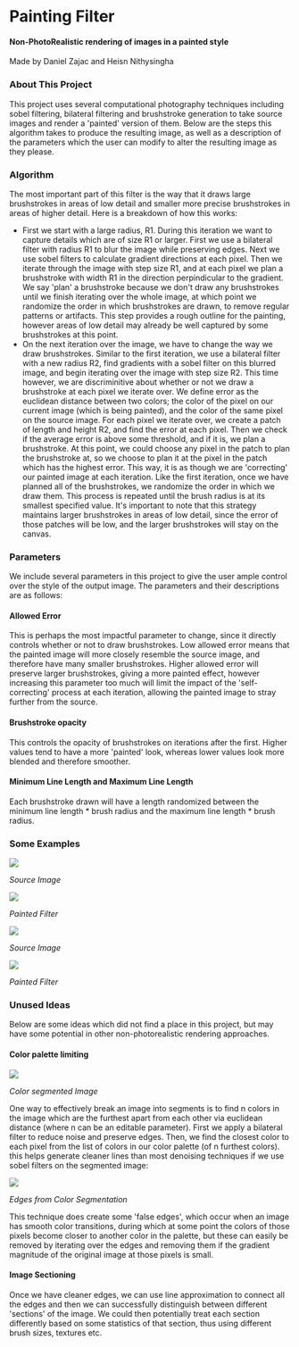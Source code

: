 # Painting Filter
#### Non-PhotoRealistic rendering of images in a painted style

Made by Daniel Zajac and Heisn Nithysingha

### About This Project

This project uses several computational photography techniques including sobel filtering, bilateral filtering and brushstroke generation to take source images and render a 'painted' version of them. Below are the steps this algorithm takes to produce the resulting image, as well as a description of the parameters which the user can modify to alter the resulting image as they please.

### Algorithm
The most important part of this filter is the way that it draws large brushstrokes in areas of low detail and smaller more precise brushstrokes in areas of higher detail. Here is a breakdown of how this works:

* First we start with a large radius, R1. During this iteration we want to capture details which are of size R1 or larger. First we use a bilateral filter with radius R1 to blur the image while preserving edges. Next we use sobel filters to calculate gradient directions at each pixel. Then we iterate through the image with step size R1, and at each pixel we plan a brushstroke with width R1 in the direction perpindicular to the gradient. We say 'plan' a brushstroke because we don't draw any brushstrokes until we finish iterating over the whole image, at which point we randomize the order in which brushstrokes are drawn, to remove regular patterns or artifacts. This step provides a rough outline for the painting, however areas of low detail may already be well captured by some brushstrokes at this point.
* On the next iteration over the image, we have to change the way we draw brushstrokes. Similar to the first iteration, we use a bilateral filter with a new radius R2, find gradients with a sobel filter on this blurred image, and begin iterating over the image with step size R2. This time however, we are discriminitive about whether or not we draw a brushstroke at each pixel we iterate over. We define error as the euclidean distance between two colors; the color of the pixel on our current image (which is being painted), and the color of the same pixel on the source image. For each pixel we iterate over, we create a patch of length and height R2, and find the error at each pixel. Then we check if the average error is above some threshold, and if it is, we plan a brushstroke. At this point, we could choose any pixel in the patch to plan the brushstroke at, so we choose to plan it at the pixel in the patch which has the highest error. This way, it is as though we are 'correcting' our painted image at each iteration. Like the first iteration, once we have planned all of the brushstrokes, we randomize the order in which we draw them. This process is repeated until the brush radius is at its smallest specified value. It's important to note that this strategy maintains larger brushstrokes in areas of low detail, since the error of those patches will be low, and the larger brushstrokes will stay on the canvas. 

### Parameters
We include several parameters in this project to give the user ample control over the style of the output image. The parameters and their descriptions are as follows:

#### Allowed Error
This is perhaps the most impactful parameter to change, since it directly controls whether or not to draw brushstrokes. Low allowed error means that the painted image will more closely resemble the source image, and therefore have many smaller brushstrokes. Higher allowed error will preserve larger brushstrokes, giving a more painted effect, however increasing this parameter too much will limit the impact of the 'self-correcting' process at each iteration, allowing the painted image to stray further from the source.

#### Brushstroke opacity
This controls the opacity of brushstrokes on iterations after the first. Higher values tend to have a more 'painted' look, whereas lower values look more blended and therefore smoother.

#### Minimum Line Length and Maximum Line Length
Each brushstroke drawn will have a length randomized between the minimum line length * brush radius and the maximum line length * brush radius.

### Some Examples

![](portrait.jpg)

*Source Image*

![](portrait_painted.png)

*Painted Filter*

![](landscape.jpg)

*Source Image*

![](landscape_painted.png)

*Painted Filter*

### Unused Ideas
Below are some ideas which did not find a place in this project, but may have some potential in other non-photorealistic rendering approaches.

#### Color palette limiting

![](landscape_segmented.png)

*Color segmented Image*

One way to effectively break an image into segments is to find n colors in the image which are the furthest apart from each other via euclidean distance (where n can be an editable parameter). First we apply a bilateral filter to reduce noise and preserve edges. Then, we find the closest color to each pixel from the list of colors in our color palette (of n furthest colors). this helps generate cleaner lines than most denoising techniques if we use sobel filters on the segmented image:

![](landscape_edges.png)

*Edges from Color Segmentation*

This technique does create some 'false edges', which occur when an image has smooth color transitions, during which at some point the colors of those pixels become closer to another color in the palette, but these can easily be removed by iterating over the edges and removing them if the gradient magnitude of the original image at those pixels is small. 

#### Image Sectioning

Once we have cleaner edges, we can use line approximation to connect all the edges and then we can successfully distinguish between different 'sections' of the image. We could then potentially treat each section differently based on some statistics of that section, thus using different brush sizes, textures etc.